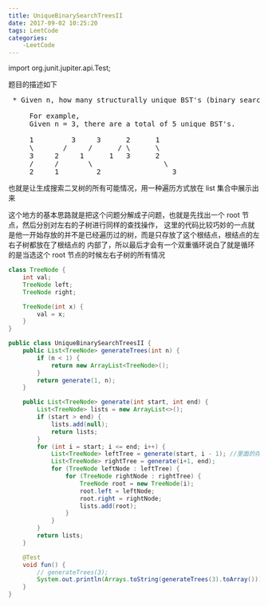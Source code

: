 ```yaml
---
title: UniqueBinarySearchTreesII
date: 2017-09-02 10:25:20
tags: LeetCode
categories:
    -LeetCode
---
```


import org.junit.jupiter.api.Test;

题目的描述如下
<pre>
 * Given n, how many structurally unique BST's (binary search trees) that store values 1...n?

     For example,
     Given n = 3, there are a total of 5 unique BST's.

     1         3     3      2      1
     \       /     /      / \      \
     3     2     1      1   3      2
     /     /       \                 \
     2     1         2                 3
</pre>

也就是让生成搜索二叉树的所有可能情况，用一种遍历方式放在 list 集合中展示出来

这个地方的基本思路就是把这个问题分解成子问题，也就是先找出一个 root 节点，然后分别对左右的子树进行同样的查找操作，
这里的代码比较巧妙的一点就是他一开始存放的并不是已经遍历过的树，而是只存放了这个根结点，根结点的左右子树都放在了根结点的
内部了，所以最后才会有一个双重循环说白了就是循环的是当选这个 root 节点的时候左右子树的所有情况


```java
class TreeNode {
    int val;
    TreeNode left;
    TreeNode right;

    TreeNode(int x) {
        val = x;
    }
}

public class UniqueBinarySearchTreesII {
    public List<TreeNode> generateTrees(int n) {
        if (n < 1) {
            return new ArrayList<TreeNode>();
        }
        return generate(1, n);
    }

    public List<TreeNode> generate(int start, int end) {
        List<TreeNode> lists = new ArrayList<>();
        if (start > end) {
            lists.add(null);
            return lists;
        }
        for (int i = start; i <= end; i++) {
            List<TreeNode> leftTree = generate(start, i - 1); //里面的存储结构其实就是只存了一个子树的 root 节点然后，root 节点里面带的有左右子节点的关系
            List<TreeNode> rightTree = generate(i+1, end);
            for (TreeNode leftNode : leftTree) {
                for (TreeNode rightNode : rightTree) {
                    TreeNode root = new TreeNode(i);
                    root.left = leftNode;
                    root.right = rightNode;
                    lists.add(root);
                }
            }
        }
        return lists;
    }

    @Test
    void fun() {
        // generateTrees(3);
        System.out.println(Arrays.toString(generateTrees(3).toArray()));
    }
}
```



